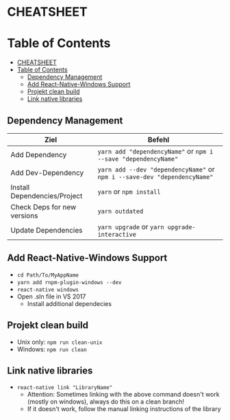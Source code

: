 # CHEATSHEET

# Table of Contents
- [CHEATSHEET](#cheatsheet)
- [Table of Contents](#table-of-contents)
  - [Dependency Management](#dependency-management)
  - [Add React-Native-Windows Support](#add-react-native-windows-support)
  - [Projekt clean build](#projekt-clean-build)
  - [Link native libraries](#link-native-libraries)


## Dependency Management

| Ziel                         | Befehl                                                                     |
| ---------------------------- | -------------------------------------------------------------------------- |
| Add Dependency               | `yarn add "dependencyName"`  or  `npm i --save "dependencyName"`           |
| Add Dev-Dependency           | `yarn add --dev "dependencyName"`  or  `npm i --save-dev "dependencyName"` |
| Install Dependencies/Project | `yarn`  or  `npm install`                                                  |
| Check Deps for new versions  | `yarn outdated`                                                            |
| Update Dependencies          | `yarn upgrade`  or  `yarn upgrade-interactive`                             |

## Add React-Native-Windows Support

* `cd Path/To/MyAppName`
* `yarn add rnpm-plugin-windows --dev`
* `react-native windows`
* Open .sln file in VS 2017
    * Install additional dependecies


## Projekt clean build

* Unix only: `npm run clean-unix`
* Windows: `npm run clean`

## Link native libraries

* `react-native link "LibraryName"`
    * Attention: Sometimes linking with the above command doesn't work (mostly on windows), always do this on a clean branch!
    * If it doesn't work, follow the manual linking instructions of the library
